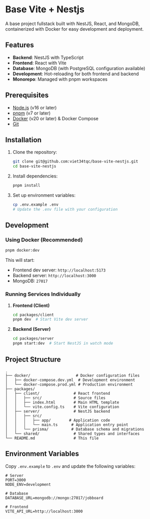# Base Vite + Nestjs

A base project fullstack built with NestJS, React, and MongoDB, containerized with Docker for easy development and deployment.

## Features

- **Backend**: NestJS with TypeScript
- **Frontend**: React with Vite
- **Database**: MongoDB (with PostgreSQL configuration available)
- **Development**: Hot-reloading for both frontend and backend
- **Monorepo**: Managed with pnpm workspaces

## Prerequisites

- [Node.js](https://nodejs.org/) (v16 or later)
- [pnpm](https://pnpm.io/) (v7 or later)
- [Docker](https://www.docker.com/) (v20 or later) & Docker Compose
- [Git](https://git-scm.com/)

## Installation

1. Clone the repository:

   ```bash
   git clone git@github.com:viet34tqc/base-vite-nestjs.git
   cd base-vite-nestjs
   ```

2. Install dependencies:

   ```bash
   pnpm install
   ```

3. Set up environment variables:

   ```bash
   cp .env.example .env
   # Update the .env file with your configuration
   ```

## Development

### Using Docker (Recommended)

```bash
pnpm docker:dev
```

This will start:

- Frontend dev server: `http://localhost:5173`
- Backend server: `http://localhost:3000`
- MongoDB: `27017`

### Running Services Individually

1. **Frontend (Client)**

   ```bash
   cd packages/client
   pnpm dev  # Start Vite dev server
   ```

2. **Backend (Server)**

   ```bash
   cd packages/server
   pnpm start:dev  # Start NestJS in watch mode
   ```

## Project Structure

```text
.
├── docker/                    # Docker configuration files
│   ├── docker-compose.dev.yml  # Development environment
│   └── docker-compose.prod.yml # Production environment
├── packages/
│   ├── client/               # React frontend
│   │   ├── src/              # Source files
│   │   ├── index.html        # Main HTML template
│   │   └── vite.config.ts    # Vite configuration
│   ├── server/               # NestJS backend
│   │   ├── src/
│   │   │   ├── app/        # Application code
│   │   │   └── main.ts      # Application entry point
│   │   └── prisma/          # Database schema and migrations
│   └── shared/               # Shared types and interfaces
└── README.md                 # This file
```

## Environment Variables

Copy `.env.example` to `.env` and update the following variables:

```env
# Server
PORT=3000
NODE_ENV=development

# Database
DATABASE_URL=mongodb://mongo:27017/jobboard

# Frontend
VITE_API_URL=http://localhost:3000
```
